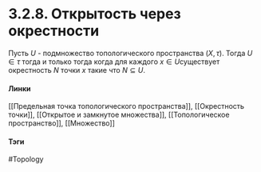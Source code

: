 # 3.2.8. Открытость через окрестности
Пусть $U$ - подмножество топологического пространства $(X,\tau)$. Тогда $U\in\tau$ тогда и только тогда когда для каждого $x\in U$существует окрестность $N$ точки $x$ такие что $N\subseteq U$.

#### Линки
[[Предельная точка топологического пространства]],
[[Окрестность точки]],
[[Открытое и замкнутое множества]],
[[Топологическое пространство]],
[[Множество]]
#### Тэги 
 #Topology